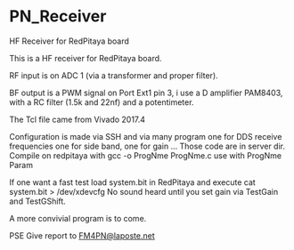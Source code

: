 # PN_Receiver
HF Receiver for RedPitaya board


This is a HF receiver for RedPitaya board.

RF input is on ADC 1 (via a transformer and proper filter).

BF output is a PWM signal on Port Ext1 pin 3, i use a D amplifier PAM8403, with a RC filter (1.5k and 22nf) and a potentimeter.

The Tcl file came from Vivado 2017.4

Configuration is made via SSH and via many program one for DDS receive frequencies one for side band, one for gain ...
Those code are in server dir.
Compile on redpitaya with gcc -o ProgNme ProgNme.c
use with ProgNme Param

If one want a fast test load system.bit in RedPitaya and execute cat system.bit > /dev/xdevcfg
No sound heard until you set gain via TestGain and TestGShift.

A more convivial program is to come.

PSE Give report to FM4PN@laposte.net

